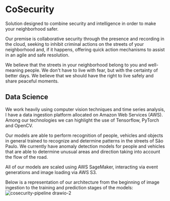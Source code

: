 # CoSecurity
Solution designed to combine security and intelligence in order to make your neighborhood safer.

Our premise is collaborative security through the presence and recording in the cloud, seeking to inhibit criminal actions on the streets of your neighborhood and, if it happens, offering quick action mechanisms to assist in an agile and safe resolution.

We believe that the streets in your neighborhood belong to you and well-meaning people. We don't have to live with fear, but with the certainty of better days. We believe that we should have the right to live safely and share peaceful moments.

## Data Science
We work heavily using computer vision techniques and time series analysis, I have a data ingestion platform allocated on Amazon Web Services (AWS). Among our technologies we can highlight the use of Tensorflow, PyTorch and OpenCV.

Our models are able to perform recognition of people, vehicles and objects in general trained to recognize and determine patterns in the streets of São Paulo. We currently have anomaly detection models for people and vehicles that are able to determine unusual areas and direction taking into account the flow of the road.

All of our models are scaled using AWS SageMaker, interacting via event generations and image loading via AWS S3.

Below is a representation of our architecture from the beginning of image ingestion to the training and prediction stages of the models:
![cosecurity-pipeline drawio-2](https://user-images.githubusercontent.com/29183537/185763035-30ec760b-2a41-444e-a370-e012ba1d8b30.png)
